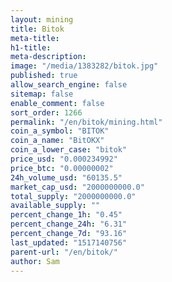 ```yaml
---
layout: mining
title: Bitok
meta-title: 
h1-title: 
meta-description: 
image: "/media/1383282/bitok.jpg"
published: true
allow_search_engine: false
sitemap: false
enable_comment: false
sort_order: 1266
permalink: "/en/bitok/mining.html"
coin_a_symbol: "BITOK"
coin_a_name: "BitOKX"
coin_a_lower_case: "bitok"
price_usd: "0.000234992"
price_btc: "0.00000002"
24h_volume_usd: "60135.5"
market_cap_usd: "2000000000.0"
total_supply: "2000000000.0"
available_supply: ""
percent_change_1h: "0.45"
percent_change_24h: "6.31"
percent_change_7d: "93.16"
last_updated: "1517140756"
parent-url: "/en/bitok/"
author: Sam
---
```


